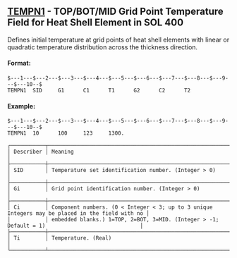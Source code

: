 ## [TEMPN1](https://help.hexagonmi.com/bundle/MSC_Nastran_2022.4/page/Nastran_Combined_Book/qrg/bulktuv/TOC.TEMPN1.xhtml) - TOP/BOT/MID Grid Point Temperature Field for Heat Shell Element in SOL 400

Defines initial temperature at grid points of heat shell elements with linear or quadratic temperature distribution across the thickness direction.

#### Format:

```nastran
$---1---$---2---$---3---$---4---$---5---$---6---$---7---$---8---$---9---$---10--$
TEMPN1  SID     G1      C1      T1      G2      C2      T2                      
```

#### Example:

```nastran
$---1---$---2---$---3---$---4---$---5---$---6---$---7---$---8---$---9---$---10--$
TEMPN1  10      100     123     1300.                                           
```

```text
┌───────────┬─────────────────────────────────────────────────────────────────────────────────────────────────┐
│ Describer │ Meaning                                                                                         │
├───────────┼─────────────────────────────────────────────────────────────────────────────────────────────────┤
│ SID       │ Temperature set identification number. (Integer > 0)                                            │
├───────────┼─────────────────────────────────────────────────────────────────────────────────────────────────┤
│ Gi        │ Grid point identification number. (Integer > 0)                                                 │
├───────────┼─────────────────────────────────────────────────────────────────────────────────────────────────┤
│ Ci        │ Component numbers. (0 < Integer < 3; up to 3 unique Integers may be placed in the field with no │
│           │ embedded blanks.) 1=TOP, 2=BOT, 3=MID. (Integer > -1; Default = 1)                              │
├───────────┼─────────────────────────────────────────────────────────────────────────────────────────────────┤
│ Ti        │ Temperature. (Real)                                                                             │
└───────────┴─────────────────────────────────────────────────────────────────────────────────────────────────┘
```
